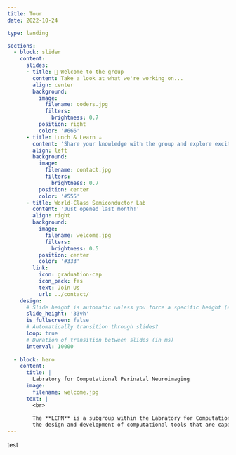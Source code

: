 ```yaml
---
title: Tour
date: 2022-10-24

type: landing

sections:
  - block: slider
    content:
      slides:
      - title: 👋 Welcome to the group
        content: Take a look at what we're working on...
        align: center
        background:
          image:
            filename: coders.jpg
            filters:
              brightness: 0.7
          position: right
          color: '#666'
      - title: Lunch & Learn ☕️
        content: 'Share your knowledge with the group and explore exciting new topics together!'
        align: left
        background:
          image:
            filename: contact.jpg
            filters:
              brightness: 0.7
          position: center
          color: '#555'
      - title: World-Class Semiconductor Lab
        content: 'Just opened last month!'
        align: right
        background:
          image:
            filename: welcome.jpg
            filters:
              brightness: 0.5
          position: center
          color: '#333'
        link:
          icon: graduation-cap
          icon_pack: fas
          text: Join Us
          url: ../contact/
    design:
      # Slide height is automatic unless you force a specific height (e.g. '400px')
      slide_height: '33vh'
      is_fullscreen: false
      # Automatically transition through slides?
      loop: true
      # Duration of transition between slides (in ms)
      interval: 10000
  
  - block: hero
    content:
      title: |
        Labratory for Computational Perinatal Neuroimaging
      image:
        filename: welcome.jpg
      text: |
        <br>
        
        The **LCPN** is a subgroup within the Labratory for Computational Neuroimaging at the Athinoula A. Martinos Center at MGH. We are focused on
        the design and development of computational tools that are capable of processing and exploring perinatal neurodevelopment.
---
```


test
